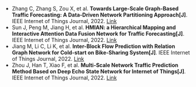 * Zhang C, Zhang S, Zou X, et al. <b>Towards Large-Scale Graph-Based Traffic Forecasting: A Data-Driven Network Partitioning Approach[J]</b>. IEEE Internet of Things Journal, 2022. [Link](https://ieeexplore.ieee.org/abstract/document/9935122/)
* Sun J, Peng M, Jiang H, et al. <b>HMIAN: a Hierarchical Mapping and Interactive Attention Data Fusion Network for Traffic Forecasting[J]</b>. IEEE Internet of Things Journal, 2022. [Link](https://ieeexplore.ieee.org/abstract/document/9863648/)
* Jiang M, Li C, Li K, et al. <b>Inter-Block Flow Prediction with Relation Graph Network for Cold-start on Bike-Sharing System[J]</b>. IEEE Internet of Things Journal, 2022. [Link](https://ieeexplore.ieee.org/abstract/document/9677025/)
* Zhou J, Han T, Xiao F, et al. <b>Multi-Scale Network Traffic Prediction Method Based on Deep Echo State Network for Internet of Things[J]</b>. IEEE Internet of Things Journal, 2022. [Link](https://ieeexplore.ieee.org/abstract/document/9792271/)
